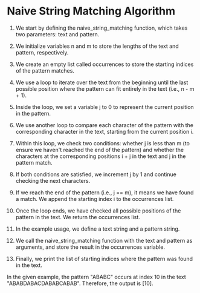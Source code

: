 # Naive String Matching Algorithm

1. We start by defining the naive_string_matching function, which takes two parameters: text and pattern.

2. We initialize variables n and m to store the lengths of the text and pattern, respectively.

3. We create an empty list called occurrences to store the starting indices of the pattern matches.

4. We use a loop to iterate over the text from the beginning until the last possible position where the pattern can fit entirely in the text (i.e., n - m + 1).

5. Inside the loop, we set a variable j to 0 to represent the current position in the pattern.

6. We use another loop to compare each character of the pattern with the corresponding character in the text, starting from the current position i.

7. Within this loop, we check two conditions: whether j is less than m (to ensure we haven't reached the end of the pattern) and whether the characters at the corresponding positions i + j in the text and j in the pattern match.

8. If both conditions are satisfied, we increment j by 1 and continue checking the next characters.

9. If we reach the end of the pattern (i.e., j == m), it means we have found a match. We append the starting index i to the occurrences list.

10. Once the loop ends, we have checked all possible positions of the pattern in the text. We return the occurrences list.

11. In the example usage, we define a text string and a pattern string.

12. We call the naive_string_matching function with the text and pattern as arguments, and store the result in the occurrences variable.

13. Finally, we print the list of starting indices where the pattern was found in the text.

In the given example, the pattern "ABABC" occurs at index 10 in the text "ABABDABACDABABCABAB". Therefore, the output is [10].
